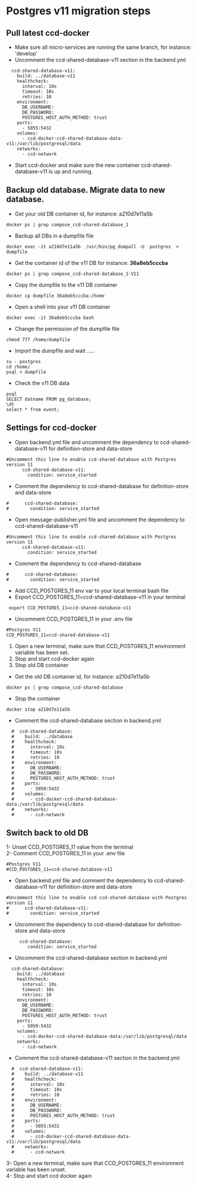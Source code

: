 # Postgres v11 migration steps

##  Pull latest ccd-docker
* Make sure all micro-services are running the same branch, for instance: 'develop'
* Uncomment the ccd-shared-database-v11 section in the backend.yml

````
  ccd-shared-database-v11:
    build: ../database-v11
    healthcheck:
      interval: 10s
      timeout: 10s
      retries: 10
    environment:
      DB_USERNAME:
      DB_PASSWORD:
      POSTGRES_HOST_AUTH_METHOD: trust
    ports:
      - 5055:5432
    volumes:
      - ccd-docker-ccd-shared-database-data-v11:/var/lib/postgresql/data
    networks:
      - ccd-network

````
* Start ccd-docker and make sure the new container ccd-shared-database-v11 is up and running.

##  Backup old database. Migrate data to new database.
* Get your old DB container id, for instance: a210d7e11a5b
```
docker ps | grep compose_ccd-shared-database_1
```
* Backup all DBs in a dumpfile file
```
docker exec -it a210d7e11a5b  /usr/bin/pg_dumpall -U  postgres  > dumpfile
```
* Get the container id of the v11 DB for instance: **36a8eb5cccba**
```
docker ps | grep compose_ccd-shared-database_1-V11
````
* Copy the dumpfile to the v11 DB container
```
docker cp dumpfile 36a8eb5cccba:/home
```
* Open a shell into your v11 DB container
```
docker exec -it 36a8eb5cccba bash
```
* Change the permission of the dumpfile file
```
chmod 777 /home/dumpfile
```
* Import the dumpfile and wait .....
```$xslt
su - postgres
cd /home/
psql < dumpfile

```
* Check the v11 DB data
```$xslt
psql
SELECT datname FROM pg_database;
\dt
select * from event;

```

##  Settings for ccd-docker
* Open backend.yml file and uncomment the dependency to ccd-shared-database-v11 for definition-store and data-store  
```$xslt
#Uncomment this line to enable ccd-shared-database with Postgres version 11
      ccd-shared-database-v11:
        condition: service_started
```
* Comment the dependency to ccd-shared-database for definition-store and data-store

```$xslt
#      ccd-shared-database:
#        condition: service_started
```
* Open message-publisher.yml file and uncomment the dependency to ccd-shared-database-v11  
```$xslt
#Uncomment this line to enable ccd-shared-database with Postgres version 11
      ccd-shared-database-v11:
        condition: service_started
```
* Comment the dependency to ccd-shared-database

```$xslt
#      ccd-shared-database:
#        condition: service_started
```

* Add CCD_POSTGRES_11 env var to your local terminal bash file
* Export CCD_POSTGRES_11=ccd-shared-database-v11 in your terminal 
```$xslt
 export CCD_POSTGRES_11=ccd-shared-database-v11
```
* Uncomment CCD_POSTGRES_11 in your .env file
````
#Postgres V11
CCD_POSTGRES_11=ccd-shared-database-v11
````

1) Open a new terminal, make sure that CCD_POSTGRES_11 environment variable has been set.
2) Stop and start ccd-docker again
3) Stop old DB container

* Get the old DB container id, for instance: a210d7e11a5b
```
docker ps | grep compose_ccd-shared-database
```

* Stop the container
```
docker stop a210d7e11a5b
```
* Comment the ccd-shared-database section in backend.yml
````
  #  ccd-shared-database:
  #    build: ../database
  #    healthcheck:
  #      interval: 10s
  #      timeout: 10s
  #      retries: 10
  #    environment:
  #      DB_USERNAME:
  #      DB_PASSWORD:
  #      POSTGRES_HOST_AUTH_METHOD: trust
  #    ports:
  #      - 5050:5432
  #    volumes:
  #      - ccd-docker-ccd-shared-database-data:/var/lib/postgresql/data
  #    networks:
  #      - ccd-network

````

## Switch back to old DB



1- Unset CCD_POSTGRES_11 value from the terminal <br>
2- Comment CCD_POSTGRES_11 in your .env file
```
#Postgres V11
#CCD_POSTGRES_11=ccd-shared-database-v11
````

* Open backend.yml file and comment the dependency to ccd-shared-database-v11 for definition-store and data-store  
```$xslt
#Uncomment this line to enable ccd ccd-shared-database with Postgres version 11
#      ccd-shared-database-v11:
#        condition: service_started
```
* Uncomment the dependency to ccd-shared-database for definition-store and data-store

```$xslt
     ccd-shared-database:
        condition: service_started
```
* Uncomment the ccd-shared-database section in backend.yml
````
  ccd-shared-database:
    build: ../database
    healthcheck:
      interval: 10s
      timeout: 10s
      retries: 10
    environment:
      DB_USERNAME:
      DB_PASSWORD:
      POSTGRES_HOST_AUTH_METHOD: trust
    ports:
      - 5050:5432
    volumes:
      - ccd-docker-ccd-shared-database-data:/var/lib/postgresql/data
    networks:
      - ccd-network

````
* Comment the ccd-shared-database-v11 section in the backend.yml

````
  #  ccd-shared-database-v11:
  #    build: ../database-v11
  #    healthcheck:
  #      interval: 10s
  #      timeout: 10s
  #      retries: 10
  #    environment:
  #      DB_USERNAME:
  #      DB_PASSWORD:
  #      POSTGRES_HOST_AUTH_METHOD: trust
  #    ports:
  #      - 5055:5432
  #    volumes:
  #      - ccd-docker-ccd-shared-database-data-v11:/var/lib/postgresql/data
  #    networks:
  #      - ccd-network

````

3- Open a new terminal, make sure that CCD_POSTGRES_11 environment variable has been unset. <br>
4- Stop and start ccd docker again

